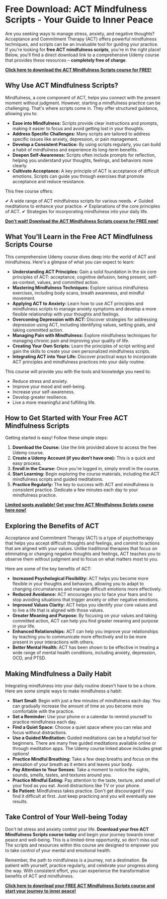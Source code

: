 # Free Download: ACT Mindfulness Scripts - Your Guide to Inner Peace

Are you seeking ways to manage stress, anxiety, and negative thoughts? Acceptance and Commitment Therapy (ACT) offers powerful mindfulness techniques, and scripts can be an invaluable tool for guiding your practice. If you're looking for **free ACT mindfulness scripts**, you're in the right place! Below, you'll find a direct download link to a comprehensive Udemy course that provides these resources – **completely free of charge**.

[**Click here to download the ACT Mindfulness Scripts course for FREE!**](https://udemywork.com/act-mindfulness-scripts)

## Why Use ACT Mindfulness Scripts?

Mindfulness, a core component of ACT, helps you connect with the present moment without judgment. However, starting a mindfulness practice can be challenging. That's where scripts come in. They offer structured guidance, allowing you to:

*   **Ease into Mindfulness:** Scripts provide clear instructions and prompts, making it easier to focus and avoid getting lost in your thoughts.
*   **Address Specific Challenges:** Many scripts are tailored to address specific issues like anxiety, depression, or pain management.
*   **Develop a Consistent Practice:** By using scripts regularly, you can build a habit of mindfulness and experience its long-term benefits.
*   **Deepen Self-Awareness:** Scripts often include prompts for reflection, helping you understand your thoughts, feelings, and behaviors more clearly.
*   **Cultivate Acceptance:** A key principle of ACT is acceptance of difficult emotions. Scripts can guide you through exercises that promote acceptance and reduce resistance.

This free course offers:

✔ A wide range of ACT mindfulness scripts for various needs.
✔ Guided meditations to enhance your practice.
✔ Explanations of the core principles of ACT.
✔ Strategies for incorporating mindfulness into your daily life.

[**Don't wait! Download the ACT Mindfulness Scripts course for FREE now!**](https://udemywork.com/act-mindfulness-scripts)

## What You'll Learn in the Free ACT Mindfulness Scripts Course

This comprehensive Udemy course dives deep into the world of ACT and mindfulness. Here's a glimpse of what you can expect to learn:

*   **Understanding ACT Principles:** Gain a solid foundation in the six core principles of ACT: acceptance, cognitive defusion, being present, self-as-context, values, and committed action.
*   **Mastering Mindfulness Techniques:** Explore various mindfulness exercises, including body scans, breath awareness, and mindful movement.
*   **Applying ACT to Anxiety:** Learn how to use ACT principles and mindfulness scripts to manage anxiety symptoms and develop a more flexible relationship with your thoughts and feelings.
*   **Overcoming Depression with ACT:** Discover strategies for addressing depression using ACT, including identifying values, setting goals, and taking committed action.
*   **Managing Pain with Mindfulness:** Explore mindfulness techniques for managing chronic pain and improving your quality of life.
*   **Creating Your Own Scripts:** Learn the principles of script writing and gain the skills to create your own personalized mindfulness scripts.
*   **Integrating ACT into Your Life:** Discover practical ways to incorporate ACT principles and mindfulness practices into your daily routine.

This course will provide you with the tools and knowledge you need to:

*   Reduce stress and anxiety.
*   Improve your mood and well-being.
*   Increase your self-awareness.
*   Develop greater resilience.
*   Live a more meaningful and fulfilling life.

## How to Get Started with Your Free ACT Mindfulness Scripts

Getting started is easy! Follow these simple steps:

1.  **Download the Course:** Use the link provided above to access the free Udemy course.
2.  **Create a Udemy Account (if you don't have one):** This is a quick and easy process.
3.  **Enroll in the Course:** Once you're logged in, simply enroll in the course.
4.  **Start Learning:** Begin exploring the course materials, including the ACT mindfulness scripts and guided meditations.
5.  **Practice Regularly:** The key to success with ACT and mindfulness is consistent practice. Dedicate a few minutes each day to your mindfulness practice.

[**Limited spots available! Get your free ACT Mindfulness Scripts course here now!**](https://udemywork.com/act-mindfulness-scripts)

## Exploring the Benefits of ACT

Acceptance and Commitment Therapy (ACT) is a type of psychotherapy that helps you accept difficult thoughts and feelings, and commit to actions that are aligned with your values. Unlike traditional therapies that focus on eliminating or changing negative thoughts and feelings, ACT teaches you to observe them without judgment and to focus on what matters most to you.

Here are some of the key benefits of ACT:

*   **Increased Psychological Flexibility:** ACT helps you become more flexible in your thoughts and behaviors, allowing you to adapt to changing circumstances and manage difficult emotions more effectively.
*   **Reduced Avoidance:** ACT encourages you to face your fears and to stop avoiding situations that trigger anxiety or other negative emotions.
*   **Improved Values Clarity:** ACT helps you identify your core values and to live a life that is aligned with those values.
*   **Greater Meaning and Purpose:** By focusing on your values and taking committed action, ACT can help you find greater meaning and purpose in your life.
*   **Enhanced Relationships:** ACT can help you improve your relationships by teaching you to communicate more effectively and to be more present in your interactions with others.
*   **Better Mental Health:** ACT has been shown to be effective in treating a wide range of mental health conditions, including anxiety, depression, OCD, and PTSD.

## Making Mindfulness a Daily Habit

Integrating mindfulness into your daily routine doesn't have to be a chore. Here are some simple ways to make mindfulness a habit:

*   **Start Small:** Begin with just a few minutes of mindfulness each day. You can gradually increase the amount of time as you become more comfortable with the practice.
*   **Set a Reminder:** Use your phone or a calendar to remind yourself to practice mindfulness each day.
*   **Find a Quiet Space:** Choose a quiet space where you can relax and focus without distractions.
*   **Use a Guided Meditation:** Guided meditations can be a helpful tool for beginners. There are many free guided meditations available online or through meditation apps. The Udemy course linked above includes great options!
*   **Practice Mindful Breathing:** Take a few deep breaths and focus on the sensation of your breath as it enters and leaves your body.
*   **Pay Attention to Your Senses:** Take a moment to notice the sights, sounds, smells, tastes, and textures around you.
*   **Practice Mindful Eating:** Pay attention to the taste, texture, and smell of your food as you eat. Avoid distractions like TV or your phone.
*   **Be Patient:** Mindfulness takes practice. Don't get discouraged if you find it difficult at first. Just keep practicing and you will eventually see results.

## Take Control of Your Well-being Today

Don't let stress and anxiety control your life. **Download your free ACT Mindfulness Scripts course today** and begin your journey towards inner peace and well-being. This is a limited-time opportunity, so don't miss out! The scripts and resources within this course are designed to empower you to take control of your mental and emotional health.

Remember, the path to mindfulness is a journey, not a destination. Be patient with yourself, practice regularly, and celebrate your progress along the way. With consistent effort, you can experience the transformative benefits of ACT and mindfulness.

[**Click here to download your FREE ACT Mindfulness Scripts course and start your journey to inner peace!**](https://udemywork.com/act-mindfulness-scripts)
